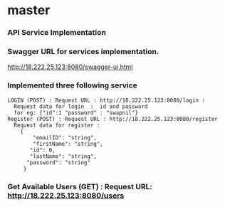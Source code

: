 # master

### API Service Implementation

### Swagger URL for services implementation.

  http://18.222.25.123:8080/swagger-ui.html

### Implemented three following service 
    LOGIN (POST) : Request URL : http://18.222.25.123:8080/login :
      Request data for login  :  id and password
      for eg: {"id":1 "password" : "swapnil"} 
    Register (POST) : Request URL : http://18.222.25.123:8080/register
      Request data for register : 
        {
            "emailID": "string",
            "firstName": "string",
           "id": 0,
           "lastName": "string",
          "password": "string"
         }

### Get Available Users (GET) : Request URL:  http://18.222.25.123:8080/users
